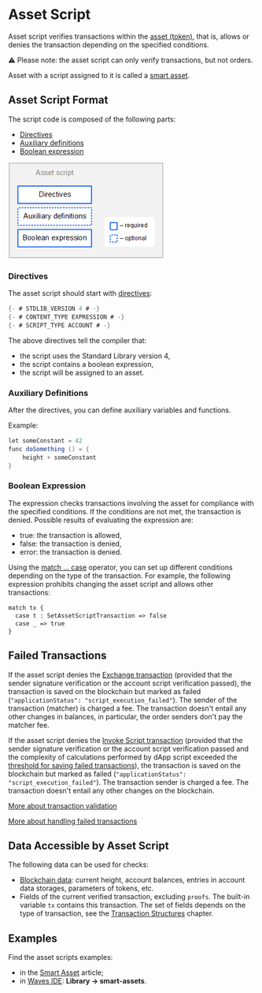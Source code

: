 # Asset Script

Asset script verifies transactions within the [asset (token)](/en/blockchain/token), that is, allows or denies the transaction depending on the specified conditions.

:warning: Please note: the asset script can only verify transactions, but not orders.

Asset with a script assigned to it is called a [smart asset](/en/building-apps/smart-contracts/smart-assets).

## Asset Script Format

The script code is composed of the following parts:

* [Directives](#directives)
* [Auxiliary definitions](#auxiliary-definitions)
* [Boolean expression](#boolean-expression)

![](./_assets/asset-script-format.png)

### Directives

The asset script should start with [directives](/en/ride/script/directives):

```scala
{- # STDLIB_VERSION 4 # -}
{- # CONTENT_TYPE EXPRESSION # -}
{- # SCRIPT_TYPE ACCOUNT # -}
```

The above directives tell the compiler that:

- the script uses the Standard Library version 4,
- the script contains a boolean expression,
- the script will be assigned to an asset.

### Auxiliary Definitions

After the directives, you can define auxiliary variables and functions.

Example:

```scala
let someConstant = 42
func doSomething () = {
    height + someConstant
}
```

### Boolean Expression

The expression checks transactions involving the asset for compliance with the specified conditions. If the conditions are not met, the transaction is denied. Possible results of evaluating the expression are:

* true: the transaction is allowed,
* false: the transaction is denied,
* error: the transaction is denied.

Using the [match ... case](/en/ride/operators/match-case) operator, you can set up different conditions depending on the type of the transaction. For example, the following expression prohibits changing the asset script and allows other transactions:

```
match tx {
  case t : SetAssetScriptTransaction => false
  case _ => true
}
```

## Failed Transactions

If the asset script denies the [Exchange transaction](/en/blockchain/transaction-type/exchange-transaction) (provided that the sender signature verification or the account script verification passed), the transaction is saved on the blockchain but marked as failed (`"applicationStatus": "script_execution_failed"`). The sender of the transaction (matcher) is charged a fee. The transaction doesn't entail any other changes in balances, in particular, the order senders don't pay the matcher fee.

If the asset script denies the [Invoke Script transaction](/en/blockchain/transaction-type/exchange-transaction) (provided that the sender signature verification or the account script verification passed and the complexity of calculations  performed by dApp script exceeded the [threshold for saving failed transactions](/en/ride/limit)), the transaction is saved on the blockchain but marked as failed (`"applicationStatus": "script_execution_failed"`). The transaction sender is charged a fee. The transaction doesn't entail any other changes on the blockchain.

[More about transaction validation](/en/blockchain/transaction/transaction-validation)

[More about handling failed transactions](/en/keep-in-touch/april)

## Data Accessible by Asset Script

The following data can be used for checks:

* [Blockchain data](/en/ride/#blockchain-operation): current height, account balances, entries in account data storages, parameters of tokens, etc.
* Fields of the current verified transaction, excluding `proofs`. The built-in variable `tx` contains this transaction. The set of fields depends on the type of transaction, see the [Transaction Structures](/en/ride/structures/transaction-structures/) chapter.

## Examples

Find the asset scripts examples:
* in the [Smart Asset](/en/building-apps/smart-contracts/smart-asset) article;
* in [Waves IDE](/en/building-apps/smart-contracts/tools/waves-ide): **Library → smart-assets**.
